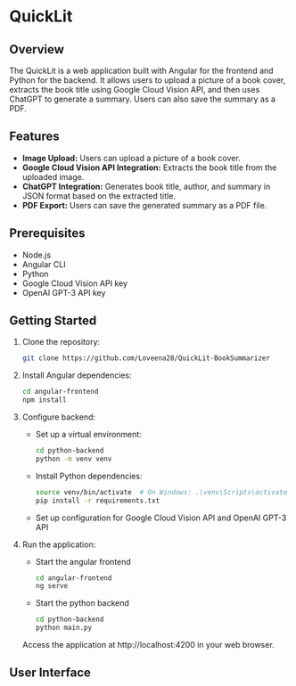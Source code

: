# QuickLit

## Overview

The QuickLit is a web application built with Angular for the frontend and Python for the backend. It allows users to upload a picture of a book cover, extracts the book title using Google Cloud Vision API, and then uses ChatGPT to generate a summary. Users can also save the summary as a PDF.

## Features

- **Image Upload:** Users can upload a picture of a book cover.
- **Google Cloud Vision API Integration:** Extracts the book title from the uploaded image.
- **ChatGPT Integration:** Generates book title, author, and summary in JSON format based on the extracted title.
- **PDF Export:** Users can save the generated summary as a PDF file.

## Prerequisites

- Node.js
- Angular CLI
- Python
- Google Cloud Vision API key
- OpenAI GPT-3 API key

## Getting Started

1. Clone the repository:

   ```bash
   git clone https://github.com/Loveena28/QuickLit-BookSummarizer
2. Install Angular dependencies:
    
    ```bash
    cd angular-frontend
    npm install
3. Configure backend:
    - Set up a virtual environment:
        ```bash
        cd python-backend
        python -m venv venv
        ```
    - Install Python dependencies:
        ```bash
        source venv/bin/activate  # On Windows: .\venv\Scripts\activate
        pip install -r requirements.txt
        ```
    - Set up configuration for Google Cloud Vision API and OpenAI GPT-3 API
4. Run the application:
    - Start the angular frontend
        ```bash
        cd angular-frontend
        ng serve
        ```
    - Start the python backend
        ```bash
        cd python-backend
        python main.py
        ```
    Access the application at http://localhost:4200 in your web browser.

## User Interface


